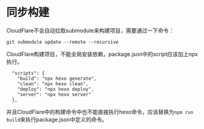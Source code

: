 # 同步构建

CloudFlare不会自动拉取submodule来构建项目，需要通过一下命令：

```
git submodule update --remote --recursive
```

CloudFlare构建项目，不能全局安装依赖，package.json中的script应该加上npx执行。

```
  "scripts": {
    "build": "npx hexo generate",
    "clean": "npx hexo clean",
    "deploy": "npx hexo deploy",
    "server": "npx hexo server"
  },
```

并且CloudFlare中的构建命令中也不能直接执行hexo命令，应该替换为`npm run build`来执行package.json中定义的命令。